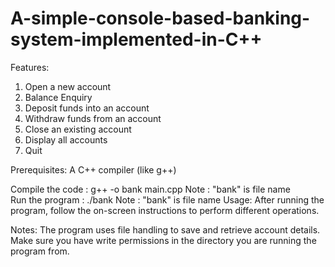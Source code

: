 # A-simple-console-based-banking-system-implemented-in-C++

Features:

 1. Open a new account
 2. Balance Enquiry
 3. Deposit funds into an account
 4. Withdraw funds from an account
 5. Close an existing account
 6. Display all accounts
 7. Quit

Prerequisites:
  A C++ compiler (like g++)


Compile the code :
  g++ -o bank main.cpp
          Note : "bank" is file name  
Run the program :
  ./bank
          Note : "bank" is file name 
Usage:
  After running the program, follow the on-screen instructions to perform different operations.

Notes:
  The program uses file handling to save and retrieve account details. Make sure you have write permissions in the directory you are running the program from.

